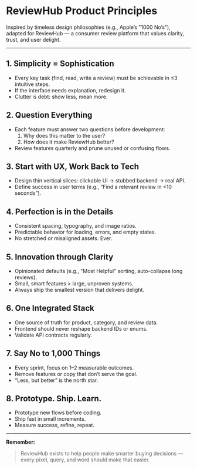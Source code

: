 # ReviewHub Product Principles

Inspired by timeless design philosophies (e.g., Apple’s "1000 No’s"), adapted for ReviewHub — a consumer review platform that values clarity, trust, and user delight.

---

## 1. Simplicity = Sophistication
- Every key task (find, read, write a review) must be achievable in ≤3 intuitive steps.
- If the interface needs explanation, redesign it.
- Clutter is debt: show less, mean more.

## 2. Question Everything
- Each feature must answer two questions before development:
  1. Why does this matter to the user?
  2. How does it make ReviewHub better?
- Review features quarterly and prune unused or confusing flows.

## 3. Start with UX, Work Back to Tech
- Design thin vertical slices: clickable UI → stubbed backend → real API.
- Define success in user terms (e.g., “Find a relevant review in <10 seconds”).

## 4. Perfection is in the Details
- Consistent spacing, typography, and image ratios.
- Predictable behavior for loading, errors, and empty states.
- No stretched or misaligned assets. Ever.

## 5. Innovation through Clarity
- Opinionated defaults (e.g., "Most Helpful" sorting, auto-collapse long reviews).
- Small, smart features > large, unproven systems.
- Always ship the smallest version that delivers delight.

## 6. One Integrated Stack
- One source of truth for product, category, and review data.
- Frontend should never reshape backend IDs or enums.
- Validate API contracts regularly.

## 7. Say No to 1,000 Things
- Every sprint, focus on 1–2 measurable outcomes.
- Remove features or copy that don’t serve the goal.
- “Less, but better” is the north star.

## 8. Prototype. Ship. Learn.
- Prototype new flows before coding.
- Ship fast in small increments.
- Measure success, refine, repeat.

---

**Remember:**  
> ReviewHub exists to help people make smarter buying decisions — every pixel, query, and word should make that easier.

